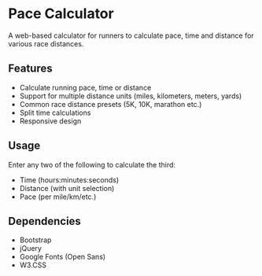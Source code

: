 # Pace Calculator

A web-based calculator for runners to calculate pace, time and distance for various race distances.

## Features

- Calculate running pace, time or distance
- Support for multiple distance units (miles, kilometers, meters, yards)
- Common race distance presets (5K, 10K, marathon etc.)
- Split time calculations 
- Responsive design

## Usage

Enter any two of the following to calculate the third:
- Time (hours:minutes:seconds)
- Distance (with unit selection)
- Pace (per mile/km/etc.)

## Dependencies

- Bootstrap
- jQuery
- Google Fonts (Open Sans)
- W3.CSS